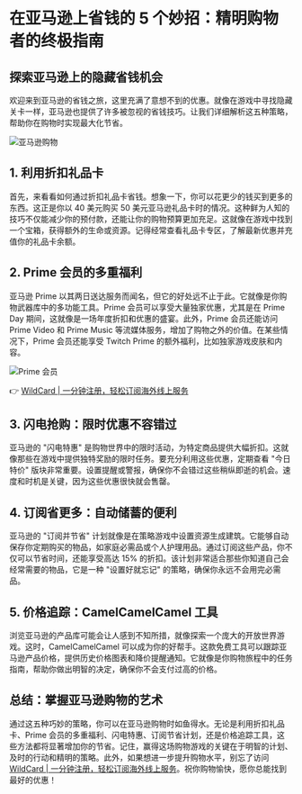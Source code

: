 # 在亚马逊上省钱的 5 个妙招：精明购物者的终极指南

## 探索亚马逊上的隐藏省钱机会

欢迎来到亚马逊的省钱之旅，这里充满了意想不到的优惠。就像在游戏中寻找隐藏关卡一样，亚马逊也提供了许多被忽视的省钱技巧。让我们详细解析这五种策略，帮助你在购物时实现最大化节省。

![亚马逊购物](https://play.gameflip.com/resources/media/photo/media/dd930401-81d6-415e-8953-20a4e9da8600/d90ea57e-311e-4fbe-93a7-0ee2665573c4)

## 1. 利用折扣礼品卡

首先，来看看如何通过折扣礼品卡省钱。想象一下，你可以花更少的钱买到更多的东西。这正是你以 40 美元购买 50 美元亚马逊礼品卡时的情况。这种鲜为人知的技巧不仅能减少你的预付款，还能让你的购物预算更加充足。这就像在游戏中找到一个宝箱，获得额外的生命或资源。记得经常查看礼品卡专区，了解最新优惠并充值你的礼品卡余额。

## 2. Prime 会员的多重福利

亚马逊 Prime 以其两日送达服务而闻名，但它的好处远不止于此。它就像是你购物武器库中的多功能工具。Prime 会员可以享受大量独家优惠，尤其是在 Prime Day 期间，这就像是一场年度折扣和优惠的盛宴。此外，Prime 会员还能访问 Prime Video 和 Prime Music 等流媒体服务，增加了购物之外的价值。在某些情况下，Prime 会员还能享受 Twitch Prime 的额外福利，比如独家游戏皮肤和内容。

![Prime 会员](https://play.gameflip.com/resources/media/photo/media/968348b5-0594-4efa-a048-f761e18481ec/4bb5d440-4d68-4486-8439-1e0f032e693f)

👉 [WildCard | 一分钟注册，轻松订阅海外线上服务](https://bbtdd.com/WildCard)

## 3. 闪电抢购：限时优惠不容错过

亚马逊的 "闪电特惠" 是购物世界中的限时活动，为特定商品提供大幅折扣。这就像那些在游戏中提供独特奖励的限时任务。要充分利用这些优惠，定期查看 "今日特价" 版块非常重要。设置提醒或警报，确保你不会错过这些稍纵即逝的机会。速度和时机是关键，因为这些优惠很快就会售罄。

## 4. 订阅省更多：自动储蓄的便利

亚马逊的 "订阅并节省" 计划就像是在策略游戏中设置资源生成建筑。它能够自动保存你定期购买的物品，如家庭必需品或个人护理用品。通过订阅这些产品，你不仅可以节省时间，还能享受高达 15% 的折扣。该计划非常适合那些你知道自己会经常需要的物品，它是一种 "设置好就忘记" 的策略，确保你永远不会用完必需品。

## 5. 价格追踪：CamelCamelCamel 工具

浏览亚马逊的产品库可能会让人感到不知所措，就像探索一个庞大的开放世界游戏。这时，CamelCamelCamel 可以成为你的好帮手。这款免费工具可以跟踪亚马逊产品价格，提供历史价格图表和降价提醒通知。它就像是你购物旅程中的任务指南，帮助你做出明智的决定，确保你不会支付过高的价格。

## 总结：掌握亚马逊购物的艺术

通过这五种巧妙的策略，你可以在亚马逊购物时如鱼得水。无论是利用折扣礼品卡、Prime 会员的多重福利、闪电特惠、订阅节省计划，还是价格追踪工具，这些方法都将显著增加你的节省。记住，赢得这场购物游戏的关键在于明智的计划、及时的行动和精明的策略。此外，如果想进一步提升购物水平，别忘了访问 [WildCard | 一分钟注册，轻松订阅海外线上服务](https://bbtdd.com/WildCard)。祝你购物愉快，愿你总能找到最好的优惠！